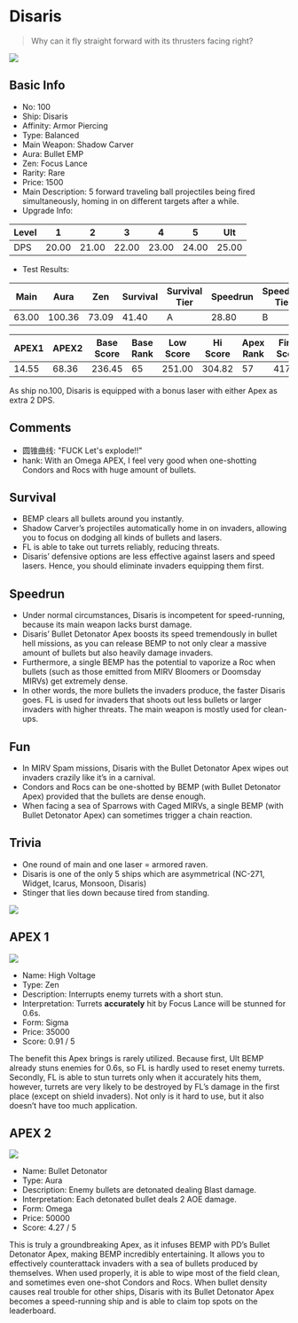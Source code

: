 # Disaris

> Why can it fly straight forward with its thrusters facing right?

<img src="/ships/ship_100.png" style={{zoom:1}}/>

## Basic Info

- No: 100
- Ship: Disaris
- Affinity: Armor Piercing
- Type: Balanced
- Main Weapon: Shadow Carver
- Aura: Bullet EMP
- Zen: Focus Lance
- Rarity: Rare
- Price: 1500
- Main Description: 5 forward traveling ball projectiles being fired simultaneously, homing in on different targets after a while.
- Upgrade Info: 

| Level | 1 | 2 | 3 | 4 | 5 | Ult |
|--|--|--|--|--|--|--|
| DPS | 20.00 | 21.00 | 22.00 | 23.00 | 24.00 | 25.00 |

- Test Results: 

| Main | Aura | Zen | Survival | Survival Tier | Speedrun | Speedrun Tier | Fun | Fun Tier |
|--|--|--|--|--|--|--|--|--|
| 63.00 | 100.36 | 73.09 | 41.40 | A | 28.80 | B | 42.60 | A+ |

| APEX1 | APEX2 | Base Score | Base Rank | Low Score | Hi Score | Apex Rank | Final Score | FinalRank |
|--|--|--|--|--|--|--|--|--|
| 14.55 | 68.36 | 236.45 | 65 | 251.00 | 304.82 | 57 | 417.62 | 49 |

As ship no.100, Disaris is equipped with a bonus laser with either Apex as extra 2 DPS.

## Comments

- 圆锥曲线: "FUCK Let's explode!!"
- hank: With an Omega APEX, I feel very good when one-shotting Condors and Rocs with huge amount of bullets.

## Survival

- BEMP clears all bullets around you instantly.
- Shadow Carver’s projectiles automatically home in on invaders, allowing you to focus on dodging all kinds of bullets and lasers.
- FL is able to take out turrets reliably, reducing threats.
- Disaris’ defensive options are less effective against lasers and speed lasers. Hence, you should eliminate invaders equipping them first.

## Speedrun

- Under normal circumstances, Disaris is incompetent for speed-running, because its main weapon lacks burst damage.
- Disaris’ Bullet Detonator Apex boosts its speed tremendously in bullet hell missions, as you can release BEMP to not only clear a massive amount of bullets but also heavily damage invaders.
- Furthermore, a single BEMP has the potential to vaporize a Roc when bullets (such as those emitted from MIRV Bloomers or Doomsday MIRVs) get extremely dense.
- In other words, the more bullets the invaders produce, the faster Disaris goes. FL is used for invaders that shoots out less bullets or larger invaders with higher threats. The main weapon is mostly used for clean-ups.

## Fun

- In MIRV Spam missions, Disaris with the Bullet Detonator Apex wipes out invaders crazily like it’s in a carnival.
- Condors and Rocs can be one-shotted by BEMP (with Bullet Detonator Apex) provided that the bullets are dense enough.
- When facing a sea of Sparrows with Caged MIRVs, a single BEMP (with Bullet Detonator Apex) can sometimes trigger a chain reaction.

## Trivia

- One round of main and one laser = armored raven.
- Disaris is one of the only 5 ships which are asymmetrical (NC-271, Widget, Icarus, Monsoon, Disaris)
- Stinger that lies down because tired from standing.

<img src="/Terms/Disaris-Stinger.jpg" style={{zoom:1}}/>

## APEX 1

<img src="/ships/ship_100_apex_1.png" style={{zoom:1}}/>

- Name: High Voltage
- Type: Zen
- Description: Interrupts enemy turrets with a short stun.
- Interpretation: Turrets **accurately** hit by Focus Lance will be stunned for 0.6s.
- Form: Sigma
- Price: 35000
- Score: 0.91 / 5

The benefit this Apex brings is rarely utilized. Because first, Ult BEMP already stuns enemies for 0.6s, so FL is hardly used to reset enemy turrets. Secondly, FL is able to stun turrets only when it accurately hits them, however, turrets are very likely to be destroyed by FL’s damage in the first place (except on shield invaders). Not only is it hard to use, but it also doesn’t have too much application. 

## APEX 2

<img src="/ships/ship_100_apex_2.png" style={{zoom:1}}/>

- Name: Bullet Detonator
- Type: Aura
- Description: Enemy bullets are detonated dealing Blast damage.
- Interpretation: Each detonated bullet deals 2 AOE damage.
- Form: Omega
- Price: 50000
- Score: 4.27 / 5

This is truly a groundbreaking Apex, as it infuses BEMP with PD’s Bullet Detonator Apex, making BEMP incredibly entertaining. It allows you to effectively counterattack invaders with a sea of bullets produced by themselves. When used properly, it is able to wipe most of the field clean, and sometimes even one-shot Condors and Rocs. When bullet density causes real trouble for other ships, Disaris with its Bullet Detonator Apex becomes a speed-running ship and is able to claim top spots on the leaderboard.
